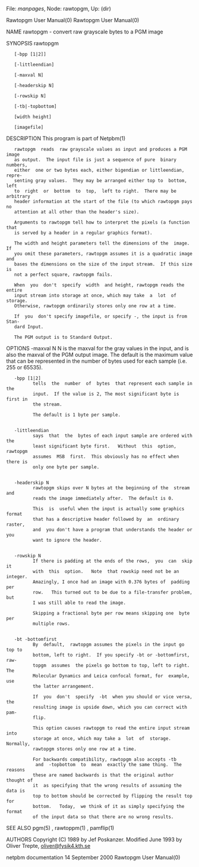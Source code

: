 File: *manpages*,  Node: rawtopgm,  Up: (dir)

Rawtopgm User Manual(0)                                Rawtopgm User Manual(0)



NAME
       rawtopgm - convert raw grayscale bytes to a PGM image


SYNOPSIS
       rawtopgm

       [-bpp [1|2]]

       [-littleendian]

       [-maxval N]

       [-headerskip N]

       [-rowskip N]

       [-tb|-topbottom]

       [width height]

       [imagefile]


DESCRIPTION
       This program is part of Netpbm(1)

       rawtopgm  reads  raw grayscale values as input and produces a PGM image
       as output.  The input file is just a sequence of pure  binary  numbers,
       either  one or two bytes each, either bigendian or littleendian, repre-
       senting gray values.  They may be arranged either top to  bottom,  left
       to  right  or  bottom  to  top,  left to right.  There may be arbitrary
       header information at the start of the file (to which rawtopgm pays  no
       attention at all other than the header's size).

       Arguments to rawtopgm tell how to interpret the pixels (a function that
       is served by a header in a regular graphics format).

       The width and height parameters tell the dimensions of the  image.   If
       you omit these parameters, rawtopgm assumes it is a quadratic image and
       bases the dimensions on the size of the input stream.  If this size  is
       not a perfect square, rawtopgm fails.

       When  you  don't  specify  width  and height, rawtopgm reads the entire
       input stream into storage at once, which may take  a  lot  of  storage.
       Otherwise, rawtopgm ordinarily stores only one row at a time.

       If  you  don't specify imagefile, or specify -, the input is from Stan-
       dard Input.

       The PGM output is to Standard Output.


OPTIONS
       -maxval N
              N is the maxval for the gray values in the input,  and  is  also
              the  maxval of the PGM output image.  The default is the maximum
              value that can be represented in the number of  bytes  used  for
              each sample (i.e. 255 or 65535).


       -bpp [1|2]
              tells  the  number  of  bytes  that represent each sample in the
              input.  If the value is 2, The most significant byte is first in
              the stream.

              The default is 1 byte per sample.


       -littleendian
              says  that  the  bytes of each input sample are ordered with the
              least significant byte first.   Without  this  option,  rawtopgm
              assumes  MSB  first.  This obviously has no effect when there is
              only one byte per sample.


       -headerskip N
              rawtopgm skips over N bytes at the beginning of the  stream  and
              reads the image immediately after.  The default is 0.

              This  is  useful when the input is actually some graphics format
              that has a descriptive header followed by  an  ordinary  raster,
              and  you don't have a program that understands the header or you
              want to ignore the header.


       -rowskip N
              If there is padding at the ends of the rows,  you  can  skip  it
              with  this  option.   Note  that rowskip need not be an integer.
              Amazingly, I once had an image with 0.376 bytes of  padding  per
              row.   This turned out to be due to a file-transfer problem, but
              I was still able to read the image.

              Skipping a fractional byte per row means skipping one  byte  per
              multiple rows.


       -bt -bottomfirst
              By  default,  rawtopgm assumes the pixels in the input go top to
              bottom, left to right.  If you specify -bt or -bottomfirst, raw-
              topgm  assumes  the pixels go bottom to top, left to right.  The
              Molecular Dynamics and Leica confocal format, for  example,  use
              the latter arrangement.

              If  you  don't  specify  -bt  when you should or vice versa, the
              resulting image is upside down, which you can correct with  pam-
              flip.

              This option causes rawtopgm to read the entire input stream into
              storage at once, which may take a  lot  of  storage.   Normally,
              rawtopgm stores only one row at a time.

              For backwards compatibility, rawtopgm also accepts -tb
               and  -topbottom  to  mean  exactly the same thing.  The reasons
              these are named backwards is that the original author thought of
              it  as specifying that the wrong results of assuming the data is
              top to bottom should be corrected by flipping the result top for
              bottom.   Today,  we think of it as simply specifying the format
              of the input data so that there are no wrong results.




SEE ALSO
       pgm(5) , rawtoppm(1) , pamflip(1)



AUTHORS
       Copyright (C) 1989 by Jef Poskanzer.   Modified  June  1993  by  Oliver
       Trepte, oliver@fysik4.kth.se



netpbm documentation           14 September 2000       Rawtopgm User Manual(0)

